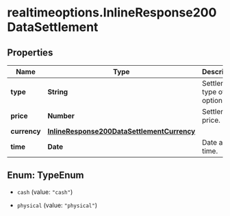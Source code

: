 # realtimeoptions.InlineResponse200DataSettlement

## Properties

Name | Type | Description | Notes
------------ | ------------- | ------------- | -------------
**type** | **String** | Settlement type of the option. | Value | Description | | --- | --- | | cash | Transfer of a cash amount. | | physical | Physical delivery of the underlying asset. |   | [optional] 
**price** | **Number** | Settlement price. | [optional] 
**currency** | [**InlineResponse200DataSettlementCurrency**](InlineResponse200DataSettlementCurrency.md) |  | [optional] 
**time** | **Date** | Date and time. | [optional] 



## Enum: TypeEnum


* `cash` (value: `"cash"`)

* `physical` (value: `"physical"`)




